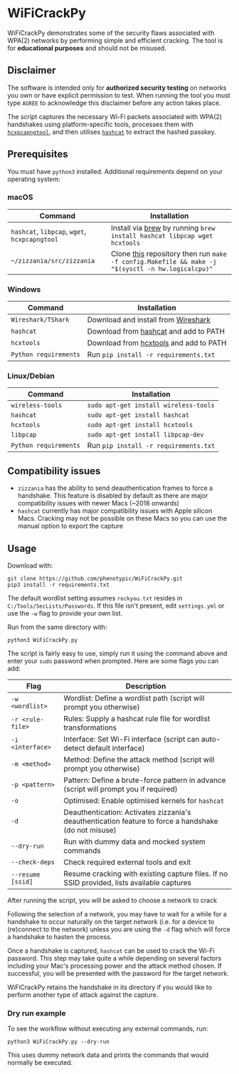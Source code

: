 # WiFiCrackPy

WiFiCrackPy demonstrates some of the security flaws associated with WPA(2) networks by performing simple and efficient cracking. The tool is for **educational purposes** and should not be misused.

## Disclaimer

The software is intended only for **authorized security testing** on networks you own or have explicit permission to test. When running the tool you must type `AGREE` to acknowledge this disclaimer before any action takes place.

The script captures the necessary Wi-Fi packets associated with WPA(2) handshakes using platform-specific tools, processes them with [`hcxpcapngtool`](https://github.com/ZerBea/hcxtools), and then utilises [`hashcat`](https://github.com/hashcat/hashcat) to extract the hashed passkey.

## Prerequisites

You must have `python3` installed. Additional requirements depend on your operating system:

### macOS
| Command | Installation |
| --- | --- |
| `hashcat`, `libpcap`, `wget`, `hcxpcapngtool` | Install via [brew](https://brew.sh) by running `brew install hashcat libpcap wget hcxtools` |
| `~/zizzania/src/zizzania` | Clone [this](https://github.com/cyrus-and/zizzania) repository then run `make -f config.Makefile && make -j "$(sysctl -n hw.logicalcpu)"` |

### Windows
| Command | Installation |
| --- | --- |
| `Wireshark/TShark` | Download and install from [Wireshark](https://www.wireshark.org/download.html) |
| `hashcat` | Download from [hashcat](https://hashcat.net/hashcat/) and add to PATH |
| `hcxtools` | Download from [hcxtools](https://github.com/ZerBea/hcxtools/releases) and add to PATH |
| `Python requirements` | Run `pip install -r requirements.txt` |

### Linux/Debian
| Command | Installation |
| --- | --- |
| `wireless-tools` | `sudo apt-get install wireless-tools` |
| `hashcat` | `sudo apt-get install hashcat` |
| `hcxtools` | `sudo apt-get install hcxtools` |
| `libpcap` | `sudo apt-get install libpcap-dev` |
| `Python requirements` | Run `pip install -r requirements.txt` |

## Compatibility issues

- `zizzania` has the ability to send deauthentication frames to force a handshake. This feature is disabled by default as there are major compatibility issues with newer Macs (~2018 onwards)
- `hashcat` currently has major compatibility issues with Apple silicon Macs. Cracking may not be possible on these Macs so you can use the manual option to export the capture

## Usage

Download with:
```
git clone https://github.com/phenotypic/WiFiCrackPy.git
pip3 install -r requirements.txt
```

The default wordlist setting assumes `rockyou.txt` resides in `C:/Tools/SecLists/Passwords`. If this file isn't present, edit `settings.yml` or use the `-w` flag to provide your own list.

Run from the same directory with:
```
python3 WiFiCrackPy.py
```

The script is fairly easy to use, simply run it using the command above and enter your `sudo` password when prompted. Here are some flags you can add:

| Flag | Description |
| --- | --- |
| `-w <wordlist>` | Wordlist: Define a wordlist path (script will prompt you otherwise) |
| `-r <rule-file>` | Rules: Supply a hashcat rule file for wordlist transformations |
| `-i <interface>` | Interface: Set Wi-Fi interface (script can auto-detect default interface) |
| `-m <method>` | Method: Define the attack method (script will prompt you otherwise) |
| `-p <pattern>` | Pattern: Define a brute-force pattern in advance (script will prompt you if required) |
| `-o` | Optimised: Enable optimised kernels for `hashcat` |
| `-d` | Deauthentication: Activates zizzania's deauthentication feature to force a handshake (do not misuse) |
| `--dry-run` | Run with dummy data and mocked system commands |
| `--check-deps` | Check required external tools and exit |
| `--resume [ssid]` | Resume cracking with existing capture files. If no SSID provided, lists available captures |

After running the script, you will be asked to choose a network to crack

Following the selection of a network, you may have to wait for a while for a handshake to occur naturally on the target network (i.e. for a device to (re)connect to the network) unless you are using the `-d` flag which will force a handshake to hasten the process.

Once a handshake is captured, `hashcat` can be used to crack the Wi-Fi password. This step may take quite a while depending on several factors including your Mac's processing power and the attack method chosen. If successful, you will be presented with the password for the target network.

WiFiCrackPy retains the handshake in its directory if you would like to perform another type of attack against the capture.

### Dry run example

To see the workflow without executing any external commands, run:

```
python3 WiFiCrackPy.py --dry-run
```

This uses dummy network data and prints the commands that would normally be executed.

